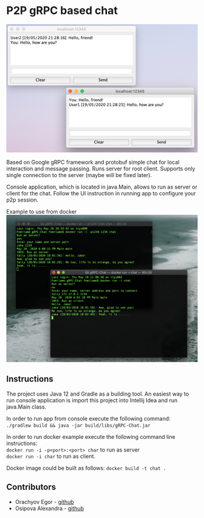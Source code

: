 # P2P gRPC based chat

![Image example](https://github.com/EgorOrachyov/gRPC-Chat/blob/master/pictures/ui.png)

Based on Google gRPC framework and protobuf simple chat for local
interaction and message passing. Runs server for root client. 
Supports only single connection to the server (maybe will be fixed later).

Console application, which is located in java.Main, allows to run as server or client for the chat.
Follow the UI instruction in running app to configure your p2p session. 

Example to use from docker
![Docker example](https://github.com/EgorOrachyov/gRPC-Chat/blob/master/pictures/docker.png)

## Instructions

The project uses Java 12 and Gradle as a building tool. An easiest way to run console 
application is import this project into Intellij Idea and run java.Main class.

In order to run app from console execute the following command:  
`./gradlew build && java -jar build/libs/gRPC-Chat.jar`

In order to run docker example execute the following command line instructions:  
`docker run -i -p<port>:<port> char` to run as server  
`docker run -i char` to run as client.

Docker image could be built as follows: `docker build -t chat .`

## Contributors

* Orachyov Egor - [github](https://github.com/EgorOrachyov)
* Osipova Alexandra - [github](https://github.com/FemiLame)
